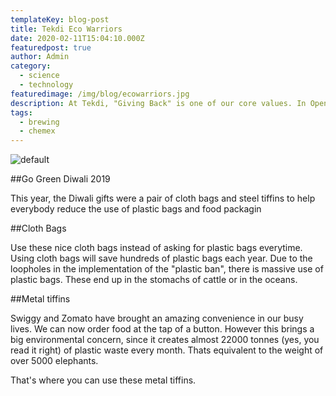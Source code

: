 ```yaml
---
templateKey: blog-post
title: Tekdi Eco Warriors
date: 2020-02-11T15:04:10.000Z
featuredpost: true
author: Admin
category: 
  - science
  - technology
featuredimage: /img/blog/ecowarriors.jpg
description: At Tekdi, "Giving Back" is one of our core values. In Open Source software, the giving back philosophy leaves the project in an improved state than what we started with. However, Giving Back for us goes beyond just software. We wish to leave our planet in a better state than how we found it. Tekdi's "Eco Warriors" are doing every bit they can to ensure we contribute towards sustainable progress.
tags:
  - brewing
  - chemex
---
```

![default](/img/blog/ecowarriors.jpg)

##Go Green Diwali 2019

This year, the Diwali gifts were a pair of cloth bags and steel tiffins to help everybody reduce the use of plastic bags and food packagin

##Cloth Bags

Use these nice cloth bags instead of asking for plastic bags everytime. Using cloth bags will save hundreds of plastic bags each year. Due to the loopholes in the implementation of the "plastic ban", there is massive use of plastic bags. These end up in the stomachs of cattle or in the oceans. 

##Metal tiffins

Swiggy and Zomato have brought an amazing convenience in our busy lives. We can now order food at the tap of a button. However this brings a big environmental concern, since it creates almost 22000 tonnes (yes, you read it right) of plastic waste every month. Thats equivalent to the weight of over 5000 elephants.

That's where you can use these metal tiffins.
